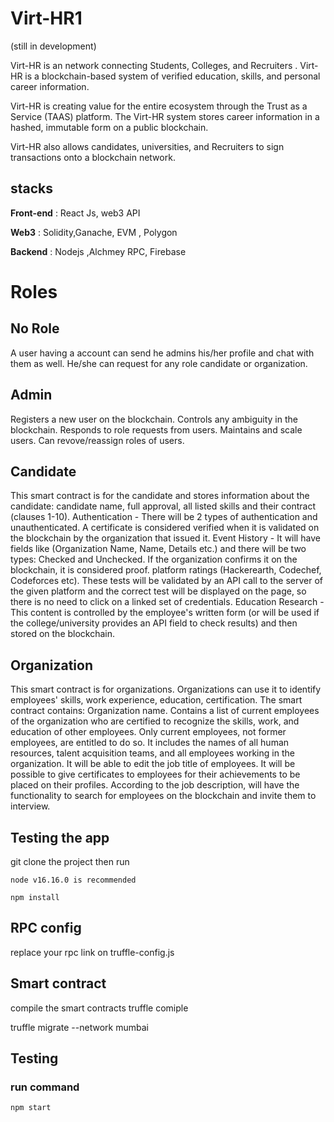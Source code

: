 # Virt-HR1 
(still in development)

 Virt-HR is an network connecting Students, Colleges, and Recruiters . Virt-HR is a blockchain-based system of verified education, skills, and personal career information. 

Virt-HR is creating value for the entire ecosystem through the Trust as a Service (TAAS) platform. The Virt-HR system stores career information in a hashed, immutable form on a public blockchain. 

Virt-HR also allows candidates, universities, and Recruiters to sign transactions onto a blockchain network.

## stacks


**Front-end**  : React Js, web3 API

**Web3**  : Solidity,Ganache, EVM , Polygon

**Backend**  : Nodejs ,Alchmey RPC, Firebase

# Roles

## No Role

A user having a account can send he admins his/her profile and chat with them as well.
He/she can request for any role candidate or organization.

## Admin

Registers a new user on the blockchain.
Controls any ambiguity in the blockchain.
Responds to role requests from users.
Maintains and scale users.
Can revove/reassign roles of users.

## Candidate

This smart contract is for the candidate and stores information about the candidate:
candidate name, full approval, all listed skills and their contract (clauses 1-10).
Authentication - There will be 2 types of authentication and unauthenticated. A certificate is considered verified when it is validated on the blockchain by the organization that issued it.
Event History - It will have fields like (Organization Name, Name, Details etc.) and there will be two types: Checked and Unchecked.
If the organization confirms it on the blockchain, it is considered proof.
platform ratings (Hackerearth, Codechef, Codeforces etc). These tests will be validated by an API call to the server of the given platform and the correct test will be displayed on the page, so there is no need to click on a linked set of credentials.
Education Research - This content is controlled by the employee's written form (or will be used if the college/university provides an API field to check results) and then stored on the blockchain.

## Organization 

This smart contract is for organizations. Organizations can use it to identify employees' skills, work experience, education, certification. The smart contract contains:
Organization name.
Contains a list of current employees of the organization who are certified to recognize the skills, work, and education of other employees. Only current employees, not former employees, are entitled to do so.
It includes the names of all human resources, talent acquisition teams, and all employees working in the organization. It will be able to edit the job title of
employees.
It will be possible to give certificates to employees for their achievements to be placed on their profiles. According to the job description,
will have the functionality to search for employees on the blockchain and invite them to interview.


## Testing the app
 git clone the project then run
    
    node v16.16.0 is recommended
    
    npm install


##  RPC config

replace your rpc link on truffle-config.js

## Smart contract 
 compile the smart contracts
 truffle comiple

 truffle migrate --network mumbai

## Testing

### run command 

    npm start
